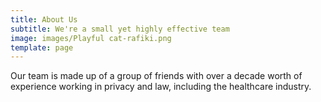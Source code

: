 ```yaml
---
title: About Us
subtitle: We're a small yet highly effective team
image: images/Playful cat-rafiki.png
template: page
---
```

Our team is made up of a group of friends with over a decade worth of experience working in privacy and law, including the healthcare industry.